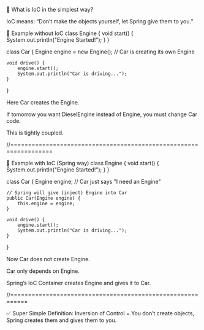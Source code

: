 🎯 What is IoC in the simplest way?

IoC means: “Don’t make the objects yourself, let Spring give them to you.”




🚗 Example without IoC
class Engine {
void start() {
System.out.println("Engine Started!");
}
}

class Car {
Engine engine = new Engine(); // Car is creating its own Engine

    void drive() {
        engine.start();
        System.out.println("Car is driving...");
    }
}


Here Car creates the Engine.

If tomorrow you want DieselEngine instead of Engine, you must change Car code.

This is tightly coupled.




//==================================================================








🚗 Example with IoC (Spring way)
class Engine {
void start() {
System.out.println("Engine Started!");
}
}

class Car {
Engine engine;  // Car just says "I need an Engine"

    // Spring will give (inject) Engine into Car
    public Car(Engine engine) {
        this.engine = engine;
    }

    void drive() {
        engine.start();
        System.out.println("Car is driving...");
    }
}


Now Car does not create Engine.

Car only depends on Engine.

Spring’s IoC Container creates Engine and gives it to Car.









//===========================================================


✅ Super Simple Definition:
Inversion of Control = You don’t create objects, Spring creates them and gives them to you.